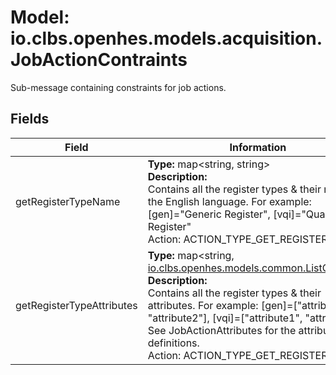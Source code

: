 # Model: io.clbs.openhes.models.acquisition.JobActionContraints

Sub-message containing constraints for job actions.

## Fields

| Field | Information |
| --- | --- |
| getRegisterTypeName | <b>Type:</b> map<string, string><br><b>Description:</b><br>Contains all the register types & their names in the English language. For example: [gen]="Generic Register", [vqi]="Quality VQI Register"<br> Action: ACTION_TYPE_GET_REGISTER |
| getRegisterTypeAttributes | <b>Type:</b> map<string, [io.clbs.openhes.models.common.ListOfString](model-io-clbs-openhes-models-common-listofstring.md)><br><b>Description:</b><br>Contains all the register types & their attributes. For example: [gen]=["attribute1", "attribute2"], [vqi]=["attribute1", "attribute3"]<br> See JobActionAttributes for the attribute definitions.<br> Action: ACTION_TYPE_GET_REGISTER |


